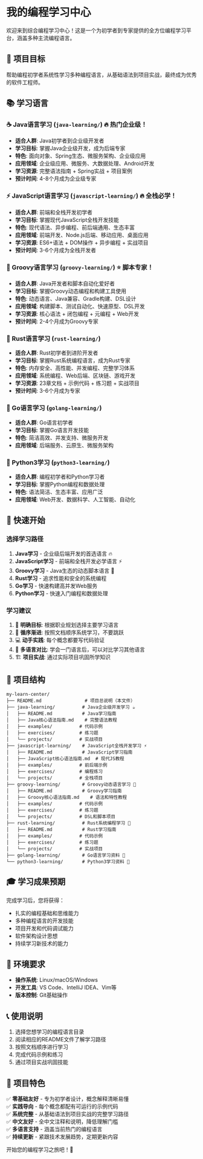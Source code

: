 # 我的编程学习中心

欢迎来到综合编程学习中心！这是一个为初学者到专家提供的全方位编程学习平台，涵盖多种主流编程语言。

## 🎯 项目目标
帮助编程初学者系统性学习多种编程语言，从基础语法到项目实战，最终成为优秀的软件工程师。

## 📚 学习语言

### ☕ Java语言学习 (`java-learning/`) 🔥 热门企业级！
- **适合人群**: Java初学者到企业级开发者
- **学习目标**: 掌握Java企业级开发，成为后端专家
- **特色**: 面向对象、Spring生态、微服务架构、企业级应用
- **应用领域**: 企业级应用、微服务、大数据处理、Android开发
- **学习资源**: 完整语法指南 + Spring实战 + 项目案例
- **预计时间**: 4-8个月成为企业级专家

### ⚡ JavaScript语言学习 (`javascript-learning/`) 🔥 全栈必学！
- **适合人群**: 前端和全栈开发初学者
- **学习目标**: 掌握现代JavaScript全栈开发技能
- **特色**: 现代语法、异步编程、前后端通用、生态丰富
- **应用领域**: 前端开发、Node.js后端、移动应用、桌面应用
- **学习资源**: ES6+语法 + DOM操作 + 异步编程 + 实战项目
- **预计时间**: 3-6个月成为全栈开发者

### 🚀 Groovy语言学习 (`groovy-learning/`) ⭐ 脚本专家！
- **适合人群**: Java开发者和脚本自动化爱好者
- **学习目标**: 掌握Groovy动态编程和构建工具使用
- **特色**: 动态语言、Java兼容、Gradle构建、DSL设计
- **应用领域**: 构建脚本、测试自动化、快速原型、DSL开发
- **学习资源**: 核心语法 + 闭包编程 + 元编程 + Web开发
- **预计时间**: 2-4个月成为Groovy专家

### 🦀 Rust语言学习 (`rust-learning/`)
- **适合人群**: Rust初学者到进阶开发者
- **学习目标**: 掌握Rust系统编程语言，成为Rust专家
- **特色**: 内存安全、高性能、并发编程、完整学习体系
- **应用领域**: 系统编程、Web后端、区块链、游戏开发
- **学习资源**: 23章文档 + 示例代码 + 练习题 + 实战项目
- **预计时间**: 3-6个月成为专家

### 🐹 Go语言学习 (`golang-learning/`)  
- **适合人群**: Go语言初学者
- **学习目标**: 掌握Go语言开发技能
- **特色**: 简洁高效、并发支持、微服务开发
- **应用领域**: 后端服务、云原生、微服务架构

### 🐍 Python3学习 (`python3-learning/`)
- **适合人群**: 编程初学者和Python学习者
- **学习目标**: 掌握Python编程和数据处理
- **特色**: 语法简洁、生态丰富、应用广泛
- **应用领域**: Web开发、数据科学、人工智能、自动化

## 🚀 快速开始

### 选择学习路径
1. **Java学习** - 企业级后端开发的首选语言 🔥
2. **JavaScript学习** - 前端和全栈开发必学语言 ⚡
3. **Groovy学习** - Java生态的动态脚本语言 🚀
4. **Rust学习** - 追求性能和安全的系统编程
5. **Go学习** - 快速构建高并发Web服务
6. **Python学习** - 快速入门编程和数据处理

### 学习建议
1. 🎯 **明确目标**: 根据职业规划选择主要学习语言
2. 📖 **循序渐进**: 按照文档顺序系统学习，不要跳跃
3. 💻 **动手实践**: 每个概念都要写代码验证
4. 🔄 **多语言对比**: 学会一门语言后，可以对比学习其他语言
5. 🏗️ **项目实战**: 通过实际项目巩固所学知识

## 📁 项目结构
```
my-learn-center/
├── README.md                # 项目总说明（本文件）
├── java-learning/          # Java企业级开发学习 ☕
│   ├── README.md           # Java学习指南
│   ├── Java核心语法指南.md    # 完整语法教程
│   ├── examples/          # 代码示例
│   ├── exercises/         # 练习题
│   └── projects/          # 实战项目
├── javascript-learning/    # JavaScript全栈开发学习 ⚡
│   ├── README.md           # JavaScript学习指南
│   ├── JavaScript核心语法指南.md  # 现代JS教程
│   ├── examples/          # 前后端示例
│   ├── exercises/         # 编程练习
│   └── projects/          # 全栈项目
├── groovy-learning/        # Groovy动态语言学习 🚀
│   ├── README.md           # Groovy学习指南
│   ├── Groovy核心语法指南.md    # 语法和特性教程
│   ├── examples/          # 代码示例
│   ├── exercises/         # 练习题
│   └── projects/          # DSL和脚本项目
├── rust-learning/          # Rust系统编程学习 🦀
│   ├── README.md           # Rust学习指南
│   ├── examples/          # 代码示例
│   ├── exercises/         # 练习题
│   └── projects/          # 实战项目
├── golang-learning/        # Go语言学习资料 🐹
└── python3-learning/       # Python3学习资料 🐍
```

## 🎓 学习成果预期

完成学习后，您将获得：
- 扎实的编程基础和思维能力
- 多种编程语言的开发技能
- 项目开发和代码调试能力
- 软件架构设计思想
- 持续学习新技术的能力

## 🔧 环境要求
- **操作系统**: Linux/macOS/Windows
- **开发工具**: VS Code、IntelliJ IDEA、Vim等
- **版本控制**: Git基础操作

## 📞 使用说明
1. 选择您想学习的编程语言目录
2. 阅读相应的README文件了解学习路径
3. 按照文档顺序进行学习
4. 完成代码示例和练习
5. 通过项目实战巩固技能

## 🌟 项目特色
✅ **零基础友好** - 专为初学者设计，概念解释清晰易懂  
✅ **实践导向** - 每个概念都配有可运行的示例代码  
✅ **系统完整** - 从基础语法到项目实战的完整学习路径  
✅ **中文友好** - 全中文注释和说明，降低理解门槛  
✅ **多语言支持** - 涵盖当前热门的编程语言  
✅ **持续更新** - 紧跟技术发展趋势，定期更新内容

开始您的编程学习之旅吧！🚀 